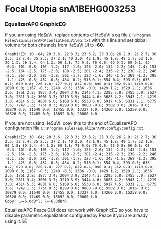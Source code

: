 # Focal Utopia snA1BEHG003253
### EqualizerAPO GraphicEQ
If you are using [HeSuVi](https://sourceforge.net/projects/hesuvi/), replace contents of HeSuVi's eq file `C:\Program Files\EqualizerAPO\config\HeSuVi\eq.txt` with this line and set global volume for both channels from HeSuVi UI to **-60**.
```
GraphicEQ: 10 -84; 20 3.6; 22 3.3; 23 3.2; 25 3.0; 26 2.9; 28 2.7; 30 2.5; 32 2.4; 35 2.2; 37 2.1; 40 2.0; 42 1.9; 45 1.8; 49 1.7; 52 1.6; 56 1.5; 59 1.4; 64 1.2; 68 1.1; 73 0.9; 78 0.8; 83 0.5; 89 0.1; 95 -0.3; 102 -0.8; 109 -1.2; 117 -1.6; 125 -2.0; 134 -2.2; 143 -2.4; 153 -2.5; 164 -2.5; 175 -2.6; 188 -2.5; 201 -2.4; 215 -2.3; 230 -2.2; 246 -2.1; 263 -2.0; 282 -1.8; 301 -1.7; 323 -1.6; 345 -1.5; 369 -1.3; 395 -1.1; 423 -0.8; 452 -0.5; 484 -0.2; 518 0.1; 554 0.4; 593 0.5; 635 0.7; 679 0.8; 726 0.8; 777 0.7; 832 0.6; 890 0.4; 952 0.3; 1019 0.0; 1090 0.0; 1167 -0.5; 1248 -0.6; 1336 -0.0; 1429 1.2; 1529 2.1; 1636 2.6; 1751 2.8; 1873 3.4; 2004 3.9; 2145 4.1; 2295 3.8; 2455 3.0; 2627 3.0; 2811 3.4; 3008 3.7; 3219 3.9; 3444 4.6; 3685 4.2; 3943 2.1; 4219 3.0; 4514 5.3; 4830 6.0; 5168 6.0; 5530 6.0; 5917 4.5; 6331 2.1; 6775 3.6; 7249 1.3; 7756 0.3; 8299 0.0; 8880 -0.8; 9502 0.0; 10167 0.0; 10879 0.0; 11640 0.0; 12455 0.0; 13327 0.0; 14260 0.0; 15258 0.0; 16326 0.0; 17469 0.0; 18692 0.0; 20000 0.0
```
If you are not using HeSuVi, copy this to the end of EqualizerAPO configuration file `C:\Program Files\EqualizerAPO\config\config.txt`.
```
GraphicEQ: 10 -84; 20 3.6; 22 3.3; 23 3.2; 25 3.0; 26 2.9; 28 2.7; 30 2.5; 32 2.4; 35 2.2; 37 2.1; 40 2.0; 42 1.9; 45 1.8; 49 1.7; 52 1.6; 56 1.5; 59 1.4; 64 1.2; 68 1.1; 73 0.9; 78 0.8; 83 0.5; 89 0.1; 95 -0.3; 102 -0.8; 109 -1.2; 117 -1.6; 125 -2.0; 134 -2.2; 143 -2.4; 153 -2.5; 164 -2.5; 175 -2.6; 188 -2.5; 201 -2.4; 215 -2.3; 230 -2.2; 246 -2.1; 263 -2.0; 282 -1.8; 301 -1.7; 323 -1.6; 345 -1.5; 369 -1.3; 395 -1.1; 423 -0.8; 452 -0.5; 484 -0.2; 518 0.1; 554 0.4; 593 0.5; 635 0.7; 679 0.8; 726 0.8; 777 0.7; 832 0.6; 890 0.4; 952 0.3; 1019 0.0; 1090 0.0; 1167 -0.5; 1248 -0.6; 1336 -0.0; 1429 1.2; 1529 2.1; 1636 2.6; 1751 2.8; 1873 3.4; 2004 3.9; 2145 4.1; 2295 3.8; 2455 3.0; 2627 3.0; 2811 3.4; 3008 3.7; 3219 3.9; 3444 4.6; 3685 4.2; 3943 2.1; 4219 3.0; 4514 5.3; 4830 6.0; 5168 6.0; 5530 6.0; 5917 4.5; 6331 2.1; 6775 3.6; 7249 1.3; 7756 0.3; 8299 0.0; 8880 -0.8; 9502 0.0; 10167 0.0; 10879 0.0; 11640 0.0; 12455 0.0; 13327 0.0; 14260 0.0; 15258 0.0; 16326 0.0; 17469 0.0; 18692 0.0; 20000 0.0
Copy: L=-6.0dB*l, R=-6.0dB*R
```
EqualizerAPO Peace GUI does not work with GraphicEQ so you have to disable parametric equalization configured by Peace if you are already using it.
![](https://raw.githubusercontent.com/jaakkopasanen/AutoEq/master/results/Headphone.com/innerfidelity/onear/Focal%20Utopia%20snA1BEHG003253/Focal%20Utopia%20snA1BEHG003253.png)
